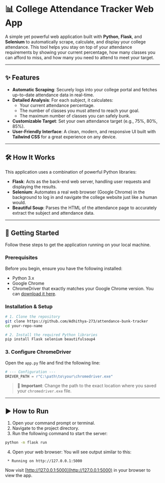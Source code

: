 # 📊 College Attendance Tracker Web App

A simple yet powerful web application built with **Python**, **Flask**, and **Selenium** to automatically scrape, calculate, and display your college attendance. This tool helps you stay on top of your attendance requirements by showing your current percentage, how many classes you can afford to miss, and how many you need to attend to meet your target.

---

## ✨ Features

- **Automatic Scraping**: Securely logs into your college portal and fetches up-to-date attendance data in real-time.
- **Detailed Analysis**: For each subject, it calculates:
  - Your current attendance percentage.
  - The number of classes you must attend to reach your goal.
  - The maximum number of classes you can safely bunk.
- **Customizable Target**: Set your own attendance target (e.g., 75%, 80%, 85%).
- **User-Friendly Interface**: A clean, modern, and responsive UI built with **Tailwind CSS** for a great experience on any device.

---

## 🛠️ How It Works

This application uses a combination of powerful Python libraries:

- **Flask**: Acts as the back-end web server, handling user requests and displaying the results.
- **Selenium**: Automates a real web browser (Google Chrome) in the background to log in and navigate the college website just like a human would.
- **Beautiful Soup**: Parses the HTML of the attendance page to accurately extract the subject and attendance data.

---

## 🚀 Getting Started

Follow these steps to get the application running on your local machine.

### Prerequisites

Before you begin, ensure you have the following installed:

- Python 3.x
- Google Chrome
- ChromeDriver that exactly matches your Google Chrome version. You can [download it here](https://sites.google.com/a/chromium.org/chromedriver/).

### Installation & Setup

```bash
# 1. Clone the repository
git clone https://github.com/Adhithya-273/attendance-bunk-tracker
cd your-repo-name

# 2. Install the required Python libraries
pip install Flask selenium beautifulsoup4
```

### 3. Configure ChromeDriver

Open the `app.py` file and find the following line:

```python
# --- Configuration ---
DRIVER_PATH = r"C:\path\to\your\chromedriver.exe"
```

> 🔧 **Important**: Change the path to the exact location where you saved your `chromedriver.exe` file.

---

## ▶️ How to Run

1. Open your command prompt or terminal.
2. Navigate to the project directory.
3. Run the following command to start the server:

```bash
python -m flask run
```

4. Open your web browser:
   You will see output similar to this:

```
 * Running on http://127.0.0.1:5000
```

Now visit [http://127.0.0.1:5000](http://127.0.0.1:5000) in your browser to view the app.

